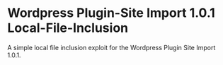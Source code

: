 # Wordpress Plugin-Site Import 1.0.1 Local-File-Inclusion

A simple local file inclusion exploit for the Wordpress Plugin Site Import 1.0.1.
